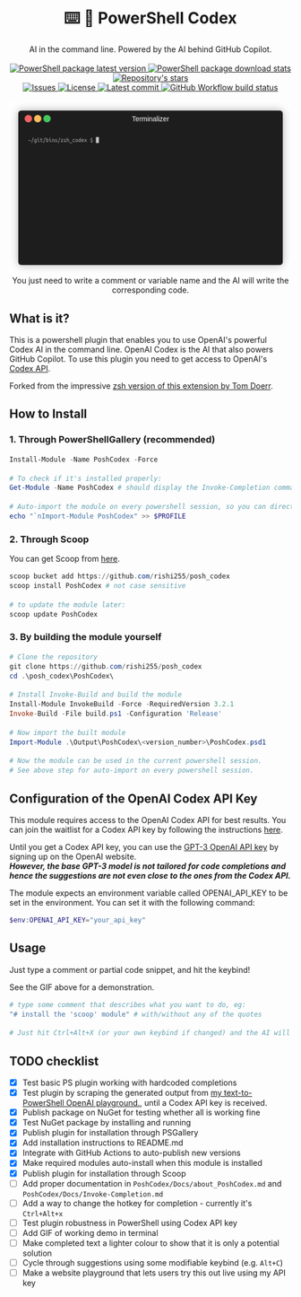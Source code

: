 <html>
<h1 align="center">⌨️ 🦾 PowerShell Codex</h1>

<div align="center">
  AI in the command line. Powered by the AI behind GitHub Copilot.
</div>

<br/>

<div align="center">
  <a href="https://www.powershellgallery.com/packages/PoshCodex">
    <img
        src="https://img.shields.io/powershellgallery/v/PoshCodex.svg?colorA=2c2837&style=for-the-badge&logo=starship style=flat-square"
        alt="PowerShell package latest version"
    />
  </a>
  <a href="https://www.powershellgallery.com/packages/PoshCodex">
    <img
      src="https://img.shields.io/powershellgallery/dt/PoshCodex?colorA=2c2837&style=for-the-badge&logo=starship style=flat-square"
      alt="PowerShell package download stats"
    />
  </a>
  <a href="https://github.com/rishi255/posh_codex/stargazers">
    <img
      src="https://img.shields.io/github/stars/rishi255/posh_codex?colorA=2c2837&style=for-the-badge&logo=starship style=flat-square"
      alt="Repository's stars"
    />
  </a>
  <br />
  <a href="https://github.com/rishi255/posh_codex/issues">
    <img
      src="https://img.shields.io/github/issues-raw/rishi255/posh_codex?colorA=2c2837&style=for-the-badge&logo=starship style=flat-square"
      alt="Issues"
    />
  </a>
  <a href="https://github.com/rishi255/posh_codex/blob/main/LICENSE">
    <img
      src="https://img.shields.io/github/license/rishi255/posh_codex?colorA=2c2837&style=for-the-badge&logo=starship style=flat-square"
      alt="License"
    />
  </a>
  <a href="https://github.com/rishi255/posh_codex/commits/main">
    <img
      src="https://img.shields.io/github/last-commit/rishi255/posh_codex/main?colorA=2c2837&style=for-the-badge&logo=starship style=flat-square"
      alt="Latest commit"
    />
  </a>
  <a href="https://github.com/rishi255/posh_codex">
    <img
      src="https://img.shields.io/github/workflow/status/rishi255/posh_codex/Build%20and%20Publish%20Module?colorA=2c2837&style=for-the-badge"
      alt="GitHub Workflow build status"
    />
  </a>
</div>
<br/>
<div align="center">
  <img
    src="https://raw.githubusercontent.com/tom-doerr/bins/main/zsh_codex/zc4.gif"
  />
  <div align="center">
    You just need to write a comment or variable name and the AI will write the
    corresponding code.
  </div>
</div>
</html>

## What is it?

This is a powershell plugin that enables you to use OpenAI's powerful Codex AI in the command line. OpenAI Codex is the AI that also powers GitHub Copilot.
To use this plugin you need to get access to OpenAI's [Codex API](https://openai.com/blog/openai-codex/).

Forked from the impressive [zsh version of this extension by Tom Doerr](https://github.com/tom-doerr/zsh_codex).

## How to Install

### 1. Through PowerShellGallery (recommended)

```powershell
Install-Module -Name PoshCodex -Force

# To check if it's installed properly:
Get-Module -Name PoshCodex # should display the Invoke-Completion command

# Auto-import the module on every powershell session, so you can directly use the keybind for completion:
echo "`nImport-Module PoshCodex" >> $PROFILE
```

### 2. Through Scoop

You can get Scoop from [here](https://scoop.sh/).

```powershell
scoop bucket add https://github.com/rishi255/posh_codex
scoop install PoshCodex # not case sensitive

# to update the module later:
scoop update PoshCodex
```

### 3. By building the module yourself

```powershell
# Clone the repository
git clone https://github.com/rishi255/posh_codex
cd .\posh_codex\PoshCodex\

# Install Invoke-Build and build the module
Install-Module InvokeBuild -Force -RequiredVersion 3.2.1
Invoke-Build -File build.ps1 -Configuration 'Release'

# Now import the built module
Import-Module .\Output\PoshCodex\<version_number>\PoshCodex.psd1

# Now the module can be used in the current powershell session.
# See above step for auto-import on every powershell session.
```

## Configuration of the OpenAI Codex API Key

This module requires access to the OpenAI Codex API for best results. You can join the waitlist for a Codex API key by following the instructions [here](https://openai.com/blog/openai-codex/).

Until you get a Codex API key, you can use the [GPT-3 OpenAI API key](https://beta.openai.com/docs/developer-quickstart/your-api-keys) by signing up on the OpenAI website.  
**_However, the base GPT-3 model is not tailored for code completions and hence the suggestions are not even close to the ones from the Codex API._**

The module expects an environment variable called OPENAI_API_KEY to be set in the environment.
You can set it with the following command:

```powershell
$env:OPENAI_API_KEY="your_api_key"
```

## Usage

Just type a comment or partial code snippet, and hit the keybind!

See the GIF above for a demonstration.

```powershell
# type some comment that describes what you want to do, eg:
"# install the 'scoop' module" # with/without any of the quotes

# Just hit Ctrl+Alt+X (or your own keybind if changed) and the AI will write the corresponding code for you.
```

## TODO checklist

- [x] Test basic PS plugin working with hardcoded completions
- [x] Test plugin by scraping the generated output from [my text-to-PowerShell OpenAI playground.](https://beta.openai.com/playground/p/4FqkeG4WQuIPfOUS6cvXQfQR?model=davinci), until a Codex API key is received.
- [x] Publish package on NuGet for testing whether all is working fine
- [x] Test NuGet package by installing and running
- [x] Publish plugin for installation through PSGallery
- [x] Add installation instructions to README.md
- [x] Integrate with GitHub Actions to auto-publish new versions
- [x] Make required modules auto-install when this module is installed
- [x] Publish plugin for installation through Scoop
- [ ] Add proper documentation in `PoshCodex/Docs/about_PoshCodex.md` and `PoshCodex/Docs/Invoke-Completion.md`
- [ ] Add a way to change the hotkey for completion - currently it's `Ctrl+Alt+x`
- [ ] Test plugin robustness in PowerShell using Codex API key
- [ ] Add GIF of working demo in terminal
- [ ] Make completed text a lighter colour to show that it is only a potential solution
- [ ] Cycle through suggestions using some modifiable keybind (e.g. `Alt+C`)
- [ ] Make a website playground that lets users try this out live using my API key
